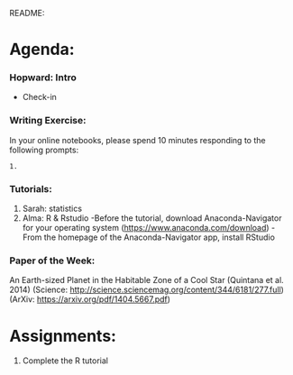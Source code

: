 README:
# Agenda:

### Hopward: Intro
- Check-in

### Writing Exercise: 
In your online notebooks, please spend 10 minutes responding to the following prompts:

    1. 
    
### Tutorials:
1. Sarah: statistics
2. Alma: R & Rstudio
    -Before the tutorial, download Anaconda-Navigator for your operating system (https://www.anaconda.com/download)
    -From the homepage of the Anaconda-Navigator app, install RStudio

### Paper of the Week:
An Earth-sized Planet in the Habitable Zone of a Cool Star (Quintana et al. 2014)
(Science: http://science.sciencemag.org/content/344/6181/277.full)
(ArXiv: https://arxiv.org/pdf/1404.5667.pdf)

# Assignments:

1. Complete the R tutorial
